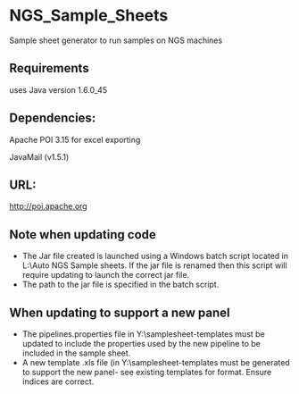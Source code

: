 # NGS_Sample_Sheets
Sample sheet generator to run samples on NGS machines

## Requirements
uses Java version 1.6.0_45

## Dependencies: 
Apache POI 3.15 for excel exporting

JavaMail (v1.5.1)

## URL:
http://poi.apache.org

## Note when updating code
* The Jar file created is launched using a Windows batch script located in L:\Auto NGS Sample sheets. If the jar file is renamed then this script will require updating to launch the correct jar file.
* The path to the jar file is specified in the batch script.

## When updating to support a new panel
* The pipelines.properties file in Y:\samplesheet-templates must be updated to include the properties used by the new pipeline to be included in the sample sheet.
* A new template .xls file (in Y:\samplesheet-templates must be generated to support the new panel- see existing templates for format. Ensure indices are correct.
